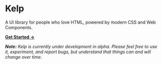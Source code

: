 # Kelp

A UI library for people who love HTML, powered by modern CSS and Web Components.

**[Get Started &rarr;](https://kelpui.com)**

_**Note:** Kelp is currently under development in alpha. Please feel free to use it, experiment, and report bugs, but understand that things can and will change over time._